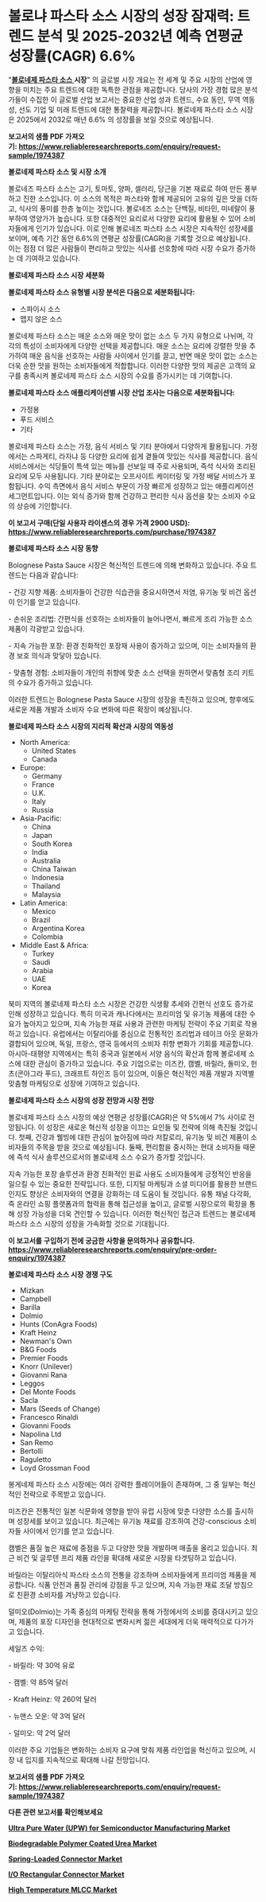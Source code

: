 <p><h1>볼로냐 파스타 소스 시장의 성장 잠재력: 트렌드 분석 및 2025-2032년 예측 연평균 성장률(CAGR) 6.6%</h1></p><p>"<strong><a href="https://www.reliableresearchreports.com/bolognese-pasta-sauce-r1974387?utm_campaign=106&utm_medium=7&utm_source=Github&utm_content=ia&utm_term=26032025&utm_id=bolognese-pasta-sauce">볼로네제 파스타 소스&nbsp;</a></strong><strong>시장</strong>" 의 글로벌 시장 개요는 전 세계 및 주요 시장의 산업에 영향을 미치는 주요 트렌드에 대한 독특한 관점을 제공합니다. 당사의 가장 경험 많은 분석가들이 수집한 이 글로벌 산업 보고서는 중요한 산업 성과 트렌드, 수요 동인, 무역 역동성, 선도 기업 및 미래 트렌드에 대한 통찰력을 제공합니다. 볼로네제 파스타 소스 시장은 2025에서 2032로 매년 6.6% 의 성장률을 보일 것으로 예상됩니다.&nbsp;</p>
<p><strong>보고서의 샘플 PDF 가져오기:&nbsp;<a href="https://www.reliableresearchreports.com/enquiry/request-sample/1974387?utm_campaign=106&utm_medium=7&utm_source=Github&utm_content=ia&utm_term=26032025&utm_id=bolognese-pasta-sauce">https://www.reliableresearchreports.com/enquiry/request-sample/1974387</a></strong></p>
<p><strong>볼로네제 파스타 소스 및 시장 소개</strong></p>
<p><p>볼로네즈 파스타 소스는 고기, 토마토, 양파, 셀러리, 당근을 기본 재료로 하여 만든 풍부하고 진한 소스입니다. 이 소스의 목적은 파스타와 함께 제공되어 고유의 깊은 맛을 더하고, 식사의 풍미를 한층 높이는 것입니다. 볼로네즈 소스는 단백질, 비타민, 미네랄이 풍부하여 영양가가 높습니다. 또한 대중적인 요리로서 다양한 요리에 활용될 수 있어 소비자들에게 인기가 있습니다. 이로 인해 볼로네즈 파스타 소스 시장은 지속적인 성장세를 보이며, 예측 기간 동안 6.6%의 연평균 성장률(CAGR)을 기록할 것으로 예상됩니다. 이는 점점 더 많은 사람들이 편리하고 맛있는 식사를 선호함에 따라 시장 수요가 증가하는 데 기여하고 있습니다.</p></p>
<p><strong>볼로네제 파스타 소스 시장 세분화</strong></p>
<p><strong>볼로네제 파스타 소스 유형별 시장 분석은 다음으로 세분화됩니다:</strong></p>
<p><ul><li>스파이시 소스</li><li>맵지 않은 소스</li></ul></p>
<p><p>볼로네제 파스타 소스는 매운 소스와 매운 맛이 없는 소스 두 가지 유형으로 나뉘며, 각각의 특성이 소비자에게 다양한 선택을 제공합니다. 매운 소스는 요리에 강렬한 맛을 추가하여 매운 음식을 선호하는 사람들 사이에서 인기를 끌고, 반면 매운 맛이 없는 소스는 더욱 순한 맛을 원하는 소비자들에게 적합합니다. 이러한 다양한 맛의 제공은 고객의 요구를 충족시켜 볼로네제 파스타 소스 시장의 수요를 증가시키는 데 기여합니다.</p></p>
<p><strong>볼로네제 파스타 소스 애플리케이션별 시장 산업 조사는 다음으로 세분화됩니다:</strong></p>
<p><ul><li>가정용</li><li>푸드 서비스</li><li>기타</li></ul></p>
<p><p>볼로네제 파스타 소스는 가정, 음식 서비스 및 기타 분야에서 다양하게 활용됩니다. 가정에서는 스파게티, 라자냐 등 다양한 요리에 쉽게 곁들여 맛있는 식사를 제공합니다. 음식 서비스에서는 식당들이 특색 있는 메뉴를 선보일 때 주로 사용되며, 즉석 식사와 조리된 요리에 모두 사용됩니다. 기타 분야로는 오프사이트 케이터링 및 가정 배달 서비스가 포함됩니다. 수익 측면에서 음식 서비스 부문이 가장 빠르게 성장하고 있는 애플리케이션 세그먼트입니다. 이는 외식 증가와 함께 건강하고 편리한 식사 옵션을 찾는 소비자 수요의 상승에 기인합니다.</p></p>
<p><strong>이 보고서 구매(단일 사용자 라이센스의 경우 가격 2900 USD): <a href="https://www.reliableresearchreports.com/purchase/1974387?utm_campaign=106&utm_medium=7&utm_source=Github&utm_content=ia&utm_term=26032025&utm_id=bolognese-pasta-sauce">https://www.reliableresearchreports.com/purchase/1974387</a></strong></p>
<p><strong>볼로네제 파스타 소스 시장 동향</strong></p>
<p><p>Bolognese Pasta Sauce 시장은 혁신적인 트렌드에 의해 변화하고 있습니다. 주요 트렌드는 다음과 같습니다:</p><p>- 건강 지향 제품: 소비자들이 건강한 식습관을 중요시하면서 저염, 유기농 및 비건 옵션이 인기를 얻고 있습니다.</p><p>  </p><p>- 손쉬운 조리법: 간편식을 선호하는 소비자들이 늘어나면서, 빠르게 조리 가능한 소스 제품이 각광받고 있습니다.</p><p>  </p><p>- 지속 가능한 포장: 환경 친화적인 포장재 사용이 증가하고 있으며, 이는 소비자들의 환경 보호 의식과 맞닿아 있습니다.</p><p>  </p><p>- 맞춤형 경험: 소비자들이 개인의 취향에 맞춘 소스 선택을 원하면서 맞춤형 조리 키트의 수요가 증가하고 있습니다.</p><p>이러한 트렌드는 Bolognese Pasta Sauce 시장의 성장을 촉진하고 있으며, 향후에도 새로운 제품 개발과 소비자 수요 변화에 따른 확장이 예상됩니다.</p></p>
<p><strong>볼로네제 파스타 소스 시장의 지리적 확산과 시장의 역동성</strong></p>
<p><ul>
    <li>
        North America:
        <ul>
            <li>United States</li>
            <li>Canada</li>
        </ul>
    </li>
    <li>
        Europe:
        <ul>
            <li>Germany</li>
            <li>France</li>
            <li>U.K.</li>
            <li>Italy</li>
            <li>Russia</li>
        </ul>
    </li>
    <li>
        Asia-Pacific:
        <ul>
            <li>China</li>
            <li>Japan</li>
            <li>South Korea</li>
            <li>India</li>
            <li>Australia</li>
            <li>China Taiwan</li>
            <li>Indonesia</li>
            <li>Thailand</li>
            <li>Malaysia</li>
        </ul>
    </li>
    <li>
        Latin America:
        <ul>
            <li>Mexico</li>
            <li>Brazil</li>
            <li>Argentina Korea</li>
            <li>Colombia</li>
        </ul>
    </li>
    <li>
        Middle East & Africa:
        <ul>
            <li>Turkey</li>
            <li>Saudi</li>
            <li>Arabia</li>
            <li>UAE</li>
            <li>Korea</li>
        </ul>
    </li>
    </ul></p>
<p><p>북미 지역의 볼로네제 파스타 소스 시장은 건강한 식생활 추세와 간편식 선호도 증가로 인해 성장하고 있습니다. 특히 미국과 캐나다에서는 프리미엄 및 유기농 제품에 대한 수요가 높아지고 있으며, 지속 가능한 재료 사용과 관련한 마케팅 전략이 주요 기회로 작용하고 있습니다. 유럽에서는 이탈리아를 중심으로 전통적인 조리법과 테이크 아웃 문화가 결합되어 있으며, 독일, 프랑스, 영국 등에서의 소비자 취향 변화가 기회를 제공합니다. 아시아-태평양 지역에서는 특히 중국과 일본에서 서양 음식의 확산과 함께 볼로네제 소스에 대한 관심이 증가하고 있습니다. 주요 기업으로는 미즈칸, 캠벨, 바릴라, 돌미오, 헌츠(콘아그라 푸드), 크래프트 하인즈 등이 있으며, 이들은 혁신적인 제품 개발과 지역별 맞춤형 마케팅으로 성장에 기여하고 있습니다.</p></p>
<p><strong>볼로네제 파스타 소스 시장의 성장 전망과 시장 전망</strong></p>
<p><p>볼로네제 파스타 소스 시장의 예상 연평균 성장률(CAGR)은 약 5%에서 7% 사이로 전망됩니다. 이 성장은 새로운 혁신적 성장을 이끄는 요인들 및 전략에 의해 촉진될 것입니다. 첫째, 건강과 웰빙에 대한 관심이 높아짐에 따라 저칼로리, 유기농 및 비건 제품이 소비자들의 주목을 받을 것으로 예상됩니다. 둘째, 편리함을 중시하는 현대 소비자들 때문에 즉석 식사 솔루션으로서의 볼로네제 소스 수요가 증가할 것입니다.</p><p>지속 가능한 포장 솔루션과 환경 친화적인 원료 사용도 소비자들에게 긍정적인 반응을 일으킬 수 있는 중요한 전략입니다. 또한, 디지털 마케팅과 소셜 미디어를 활용한 브랜드 인지도 향상은 소비자와의 연결을 강화하는 데 도움이 될 것입니다. 유통 채널 다각화, 즉 온라인 쇼핑 플랫폼과의 협력을 통해 접근성을 높이고, 글로벌 시장으로의 확장을 통해 성장 가능성을 더욱 견인할 수 있습니다. 이러한 혁신적인 접근과 트렌드는 볼로네제 파스타 소스 시장의 성장을 가속화할 것으로 기대됩니다.</p></p>
<p><strong>이 보고서를 구입하기 전에 궁금한 사항을 문의하거나 공유합니다. <a href="https://www.reliableresearchreports.com/enquiry/pre-order-enquiry/1974387?utm_campaign=106&utm_medium=7&utm_source=Github&utm_content=ia&utm_term=26032025&utm_id=bolognese-pasta-sauce">https://www.reliableresearchreports.com/enquiry/pre-order-enquiry/1974387</a></strong></p>
<p><strong>볼로네제 파스타 소스 시장 경쟁 구도</strong></p>
<p><ul><li>Mizkan</li><li>Campbell</li><li>Barilla</li><li>Dolmio</li><li>Hunts (ConAgra Foods)</li><li>Kraft Heinz</li><li>Newman's Own</li><li>B&G Foods</li><li>Premier Foods</li><li>Knorr (Unilever)</li><li>Giovanni Rana</li><li>Leggos</li><li>Del Monte Foods</li><li>Sacla</li><li>Mars (Seeds of Change)</li><li>Francesco Rinaldi</li><li>Giovanni Foods</li><li>Napolina Ltd</li><li>San Remo</li><li>Bertolli</li><li>Raguletto</li><li>Loyd Grossman Food</li></ul></p>
<p><p>봉게네제 파스타 소스 시장에는 여러 강력한 플레이어들이 존재하며, 그 중 일부는 혁신적인 전략으로 주목받고 있습니다. </p><p>미즈칸은 전통적인 일본 식문화에 영향을 받아 유럽 시장에 맞춘 다양한 소스를 출시하며 성장세를 보이고 있습니다. 최근에는 유기농 재료를 강조하여 건강-conscious 소비자들 사이에서 인기를 얻고 있습니다. </p><p>캠벨은 품질 높은 재료에 중점을 두고 다양한 맛을 개발하며 매출을 올리고 있습니다. 최근 비건 및 글루텐 프리 제품 라인을 확대해 새로운 시장을 타겟팅하고 있습니다.</p><p>바릴라는 이탈리아식 파스타 소스의 전통을 강조하며 소비자들에게 프리미엄 제품을 제공합니다. 식품 안전과 품질 관리에 강점을 두고 있으며, 지속 가능한 재료 조달 방침으로 친환경 소비자를 겨냥하고 있습니다.</p><p>덜미오(Dolmio)는 가족 중심의 마케팅 전략을 통해 가정에서의 소비를 증대시키고 있으며, 제품의 포장 디자인을 현대적으로 변화시켜 젊은 세대에게 더욱 매력적으로 다가가고 있습니다.</p><p>세일즈 수익:</p><p>- 바릴라: 약 30억 유로</p><p>- 캠벨: 약 85억 달러</p><p>- Kraft Heinz: 약 260억 달러</p><p>- 뉴맨스 오운: 약 3억 달러</p><p>- 덜미오: 약 2억 달러</p><p>이러한 주요 기업들은 변화하는 소비자 요구에 맞춰 제품 라인업을 혁신하고 있으며, 시장 내 입지를 지속적으로 확대해 나갈 전망입니다.</p></p>
<p><strong>보고서의 샘플 PDF 가져오기:&nbsp;<a href="https://www.reliableresearchreports.com/enquiry/request-sample/1974387?utm_campaign=106&utm_medium=7&utm_source=Github&utm_content=ia&utm_term=26032025&utm_id=bolognese-pasta-sauce">https://www.reliableresearchreports.com/enquiry/request-sample/1974387</a></strong></p>
<p><strong></strong></p>
<p><strong></strong></p>
<p><strong></strong></p>
<p><strong></strong></p>
<p><strong>다른 관련 보고서를 확인해보세요</strong></p>
<p><strong><p><a href="https://github.com/tovehiaktivi/Market-Research-Report-List-1/blob/main/ultra-pure-water-upw-for-semiconductor-manufacturing-market.md?utm_campaign=106&utm_medium=7&utm_source=Github&utm_content=ia&utm_term=26032025&utm_id=bolognese-pasta-sauce">Ultra Pure Water (UPW) for Semiconductor Manufacturing Market</a></p><p><a href="https://github.com/warshatulang0/Market-Research-Report-List-1/blob/main/biodegradable-polymer-coated-urea-market.md?utm_campaign=106&utm_medium=7&utm_source=Github&utm_content=ia&utm_term=26032025&utm_id=bolognese-pasta-sauce">Biodegradable Polymer Coated Urea Market</a></p><p><a href="https://github.com/gripeluigstt/Market-Research-Report-List-1/blob/main/spring-loaded-connector-market.md?utm_campaign=106&utm_medium=7&utm_source=Github&utm_content=ia&utm_term=26032025&utm_id=bolognese-pasta-sauce">Spring-Loaded Connector Market</a></p><p><a href="https://github.com/rvadencho/Market-Research-Report-List-1/blob/main/io-rectangular-connector-market.md?utm_campaign=106&utm_medium=7&utm_source=Github&utm_content=ia&utm_term=26032025&utm_id=bolognese-pasta-sauce">I/O Rectangular Connector Market</a></p><p><a href="https://github.com/minakibanov/Market-Research-Report-List-1/blob/main/high-temperature-mlcc-market.md?utm_campaign=106&utm_medium=7&utm_source=Github&utm_content=ia&utm_term=26032025&utm_id=bolognese-pasta-sauce">High Temperature MLCC Market</a></p></strong></p>
<p></p>